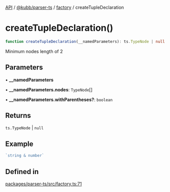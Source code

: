 [API](../../../../../packages.md) / [@kubb/parser-ts](../../../index.md) / [factory](../index.md) / createTupleDeclaration

# createTupleDeclaration()

```ts
function createTupleDeclaration(__namedParameters): ts.TypeNode | null
```

Minimum nodes length of 2

## Parameters

• **\_\_namedParameters**

• **\_\_namedParameters.nodes**: `TypeNode`[]

• **\_\_namedParameters.withParentheses?**: `boolean`

## Returns

`ts.TypeNode` \| `null`

## Example

```ts
`string & number`
```

## Defined in

[packages/parser-ts/src/factory.ts:71](https://github.com/kubb-project/kubb/blob/7f30045af96d8c89b6cda0a30f7535f095a0cb45/packages/parser-ts/src/factory.ts#L71)
